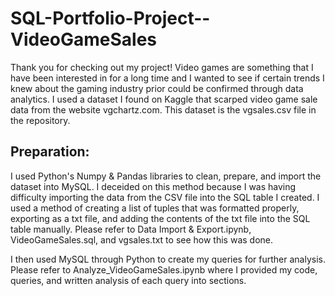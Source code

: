 # SQL-Portfolio-Project--VideoGameSales

Thank you for checking out my project! Video games are something that I have been interested in for a long time and I wanted to see if certain trends I knew about
the gaming industry prior could be confirmed through data analytics. I used a dataset I found on Kaggle that scarped video game sale data from the website vgchartz.com.
This dataset is the vgsales.csv file in the repository.

## Preparation:
I used Python's Numpy & Pandas libraries to clean, prepare, and import the dataset into MySQL. I deceided on this method because I was having difficulty importing the data from
the CSV file into the SQL table I created. I used a method of creating a list of tuples that was formatted properly, exporting as a txt file, and adding the contents of the
txt file into the SQL table manually. Please refer to Data Import & Export.ipynb, VideoGameSales.sql, and vgsales.txt to see how this was done.

I then used MySQL through Python to create my queries for further analysis. Please refer to Analyze_VideoGameSales.ipynb where I provided my code, queries, and written analysis of 
each query into sections. 

